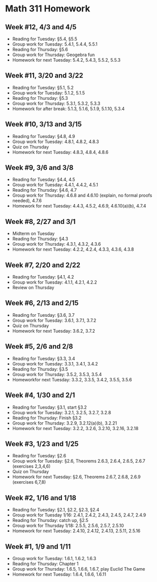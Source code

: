 # Math 311 Homework

## Week #12, 4/3 and 4/5

* Reading for Tuesday: §5.4, §5.5
* Group work for Tuesday: 5.4.1, 5.4.4, 5.5.1
* Reading for Thursday: §5.6
* Group work for Thursday: Geogebra fun
* Homework for next Tuesday: 5.4.2, 5.4.3, 5.5.2, 5.5.3

## Week #11, 3/20 and 3/22

* Reading for Tuesday: §5.1, 5.2
* Group work for Tuesday: 5.1.2, 5.1.5
* Reading for Thursday: §5.3
* Group work for Thursday: 5.3.1, 5.3.2, 5.3.3
* Homework for after break: 5.1.3, 5.1.6, 5.1.9, 5.1.10, 5.3.4

## Week #10, 3/13 and 3/15

* Reading for Tuesday: §4.8, 4.9
* Group work for Tuesday: 4.8.1, 4.8.2, 4.8.3
* Quiz on Thursday
* Homework for next Tuesday: 4.8.3, 4.8.4, 4.8.6

## Week #9, 3/6 and 3/8

* Reading for Tuesday: §4.4, 4.5
* Group work for Tuesday: 4.4.1, 4.4.2, 4.5.1
* Reading for Thursday: §4.6, 4.7
* Group work for Thursday: 4.6.8 and 4.6.10 (explain, no formal proofs needed), 4.7.6
* Homework for next Tuesday: 4.4.3, 4.5.2, 4.6.9, 4.6.10(a)(b), 4.7.4

## Week #8, 2/27 and 3/1

* Midterm on Tuesday
* Reading for Thursday: §4.3
* Group work for Thursday: 4.3.1, 4.3.2, 4.3.6
* Homework for next Tuesday: 4.2.2, 4.2.4, 4.3.3, 4.3.6, 4.3.8

## Week #7, 2/20 and 2/22

* Reading for Tuesday: §4.1, 4.2
* Group work for Tuesday: 4.1.1, 4.2.1, 4.2.2
* Review on Thursday

## Week #6, 2/13 and 2/15

* Reading for Tuesday: §3.6, 3.7
* Group work for Tuesday: 3.6.1, 3.7.1, 3.7.2
* Quiz on Thursday
* Homework for next Tuesday: 3.6.2, 3.7.2

## Week #5, 2/6 and 2/8

* Reading for Tuesday: §3.3, 3.4
* Group work for Tuesday: 3.3.1, 3.4.1, 3.4.2
* Reading for Thursday: §3.5
* Group work for Thursday: 3.5.2, 3.5.3, 3.5.4
* Homeworkfor next Tuesday: 3.3.2, 3.3.5, 3.4.2, 3.5.5, 3.5.6

## Week #4, 1/30 and 2/1

* Reading for Tuesday: §3.1, start §3.2
* Group work for Tuesday: 3.2.1, 3.2.5, 3.2.7, 3.2.8
* Reading for Thursday: Finish §3.2
* Group work for Thursday: 3.2.9, 3.2.12(a)(b), 3.2.21
* Homework for next Tuesday: 3.2.2, 3.2.6, 3.2.10, 3.2.16, 3.2.18

## Week #3, 1/23 and 1/25

* Reading for Tuesday: §2.6
* Group work for Tuesday: §2.6, Theorems 2.6.3, 2.6.4, 2.6.5, 2.6.7 (exercises 2,3,4,6)
* Quiz on Thursday
* Homework for next Tuesday: §2.6, Theorems 2.6.7, 2.6.8, 2.6.9 (exercises 6,7,8)

## Week #2, 1/16 and 1/18

* Reading for Tuesday: §2.1, §2.2, §2.3, §2.4
* Group work for Tuesday 1/16: 2.4.1, 2.4.2, 2.4.3, 2.4.5, 2.4.7, 2.4.9
* Reading for Thursday: catch up, §2.5
* Group work for Thursday 1/18: 2.5.5, 2.5.6, 2.5.7, 2.5.10
* Homework for next Tuesday: 2.4.10, 2.4.12, 2.4.13, 2.5.11, 2.5.16

## Week #1, 1/9 and 1/11

* Group work for Tuesday: 1.6.1, 1.6.2, 1.6.3
* Reading for Thursday: Chapter 1
* Group work for Thursday: 1.6.5, 1.6.6, 1.6.7, play Euclid The Game
* Homework for next Tuesday: 1.6.4, 1.6.6, 1.6.11


